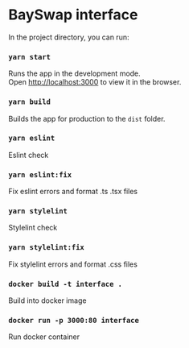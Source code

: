 # BaySwap interface

In the project directory, you can run:

### `yarn start`

Runs the app in the development mode.\
Open [http://localhost:3000](http://localhost:3000) to view it in the browser.

### `yarn build`

Builds the app for production to the `dist` folder.

### `yarn eslint`

Eslint check

### `yarn eslint:fix`

Fix eslint errors and format .ts .tsx files

### `yarn stylelint`

Stylelint check

### `yarn stylelint:fix`

Fix stylelint errors and format .css files

### `docker build -t interface .`

Build into docker image

### `docker run -p 3000:80 interface`

Run docker container
